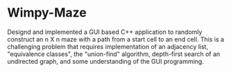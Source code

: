 # Wimpy-Maze
Designd and implemented a GUI based C++ application to randomly construct an n X n maze with a path from a start cell to an end cell. This is a challenging problem that requires implementation of  an adjacency list, "equivalence classes", the "union-find" algorithm, depth-first search of an undirected graph, and some understanding of the GUI programming.